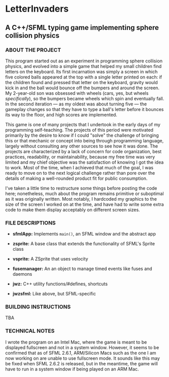 # LetterInvaders

## A C++/SFML typing game implementing sphere collision physics


### ABOUT THE PROJECT

This program started out as an experiment in programming sphere collision physics, and evolved into a simple game that helped my small children find letters on the keyboard. Its first incarnation was simply a screen in which five colored balls appeared at the top with a single letter printed on each: if the children found and pressed that letter on the keyboard, gravity would kick in and the ball would bounce off the bumpers and around the screen. My 2-year-old son was obsessed with wheels (cars, yes, but wheels *specifically*), so the bumpers became wheels which spin and eventually fall. In the second iteration — as my oldest was about turning five — the gameplay changes so that they have to type a ball's letter before it bounces its way to the floor, and high scores are implemented. 

This game is one of many projects that I undertook in the early days of my programming self-teaching. The projects of this period were motivated primarily by the desire to know if I could "solve" the challenge of bringing this or that mechanic or concept into being through programming language, largely without consulting any other sources to see how it was done. The projects are characterized by a lack of concern for code organization, best practices, readability, or maintainability, because my free time was very limited and my chief objective was the satisfaction of knowing I got the idea to work. Most of the time, when I achieved that much of the goal, I was ready to move on to the next logical challenge rather than pore over the details of making a well-rounded product fit for public consumption. 

I've taken a little time to restructure some things before posting the code here; nonetheless, much about the program remains primitive or suboptimal as it was originally written. Most notably, I hardcoded my graphics to the size of the screen I worked on at the time, and have had to write some extra code to make them display acceptably on different screen sizes. 

### FILE DESCRIPTIONS
* **sfmlApp:**  Implements `main()`, an SFML window and the abstract app

* **zsprite:**  A base class that extends the functionality of SFML's Sprite class
* **vsprite:**  A ZSprite that uses velocity
* **fusemanager:**  An an object to manage timed events like fuses and daemons 
* **jwz:**  C++ utility functions/#defines, shortcuts
* **jwzsfml:**  Like above, but SFML-specific

### BUILDING INSTRUCTIONS
TBA

### TECHNICAL NOTES
I wrote the program on an Intel Mac, where the game is meant to be displayed fullscreen and not in a system window. However, it seems to be confirmed that as of SFML 2.6.1, ARM/Silicon Macs such as the one I am now working on are unable to use fullscreen mode. It sounds like this may be fixed when SFML 2.6.2 is released, but in the meantime, the game will have to run in a system window if being played on an ARM Mac. 
